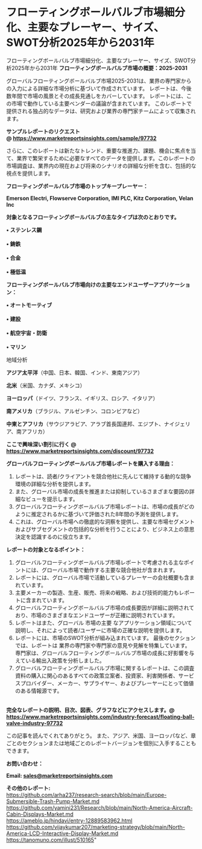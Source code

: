 # フローティングボールバルブ市場細分化、主要なプレーヤー、サイズ、SWOT分析2025年から2031年
フローティングボールバルブ市場細分化、主要なプレーヤー、サイズ、SWOT分析2025年から2031年
<strong><b>フローティングボールバルブ市場の概要：2025-2031</b></strong>

グローバルフローティングボールバルブ市場2025-2031は、業界の専門家からの入力による詳細な市場分析に基づいて作成されています。 レポートは、今後数年間で市場の風景とその成長見通しをカバーしています。 レポートには、この市場で動作している主要ベンダーの議論が含まれています。 このレポートで提供される独占的なデータは、研究および業界の専門家チームによって収集されます。

<strong>サンプルレポートのリクエスト @ <a href=https://www.marketreportsinsights.com/sample/97732>https://www.marketreportsinsights.com/sample/97732</a></strong>

さらに、このレポートは新たなトレンド、重要な推進力、課題、機会に焦点を当て、業界で繁栄するために必要なすべてのデータを提供します。このレポートの市場調査は、業界内の現在および将来のシナリオの詳細な分析を含む、包括的な視点を提供します。

<strong>フローティングボールバルブ市場のトップキープレーヤー：</strong>

<strong>Emerson Electri, Flowserve Corporation, IMI PLC, Kitz Corporation, Velan Inc</strong>

<strong><b>対象となるフローティングボールバルブの主なタイプは次のとおりです。</b></strong>

<strong>• ステンレス鋼<br><br>• 鋳鉄<br><br>• 合金<br><br>• 極低温</strong>

<strong><b>フローティングボールバルブ市場向けの主要なエンドユーザーアプリケーション：</b></strong>

<strong>• オートモーティブ<br><br>• 建設<br><br>• 航空宇宙・防衛<br><br>• マリン</strong>

 地域分析

<strong><b>アジア太平洋</b></strong>（中国、日本、韓国、インド、東南アジア）

<strong><b>北米</b></strong>（米国、カナダ、メキシコ）

<strong><b>ヨーロッパ</b></strong>（ドイツ、フランス、イギリス、ロシア、イタリア）

<strong><b>南アメリカ</b></strong>（ブラジル、アルゼンチン、コロンビアなど）

<strong><b>中東とアフリカ</b></strong>（サウジアラビア、アラブ首長国連邦、エジプト、ナイジェリア、南アフリカ）

<strong>ここで興味深い割引に行く @ <a href=https://www.marketreportsinsights.com/discount/97732>https://www.marketreportsinsights.com/discount/97732</a></strong>

<strong><b>グローバルフローティングボールバルブ市場レポートを購入する理由：</b></strong>
<ol>
  <li>レポートは、読者/クライアントを競合他社に先んじて維持する動的な競争環境の詳細な分析を提供します。</li>
  <li>また、グローバル市場の成長を推進または抑制しているさまざまな要因の詳細なビューを提示します。</li>
  <li>グローバルフローティングボールバルブ市場レポートは、市場の成長がどのように推定されるかに基づいて評価された8年間の予測を提供します。</li>
  <li>これは、グローバル市場への徹底的な洞察を提供し、主要な市場セグメントおよびサブセグメントの包括的な分析を行うことにより、ビジネス上の意思決定を認識するのに役立ちます。</li>
</ol>
<strong><b>レポートの対象となるポイント：</b></strong>
<ol>
  <li>グローバルフローティングボールバルブ市場レポートで考慮される主なポイントには、グローバル市場で動作する主要な競合他社が含まれます。</li>
  <li>レポートには、グローバル市場で活動しているプレーヤーの会社概要も含まれています。</li>
  <li>主要メーカーの製造、生産、販売、将来の戦略、および技術的能力もレポートに含まれています。</li>
  <li>グローバルフローティングボールバルブ市場の成長要因が詳細に説明されており、市場のさまざまなエンドユーザーが正確に説明されています。</li>
  <li>レポートはまた、グローバル 市場の主要 なアプリケーション領域について説明し、それによって読者/ユーザーに市場の正確な説明を提供します。</li>
  <li>レポートには、市場のSWOT分析が組み込まれています。 最後のセクションでは、レポートは 業界の専門家や専門家の意見や見解を特集しています。 専門家は、グローバルフローティングボールバルブ市場の成長に好影響を与えている輸出入政策を分析しました。</li>
  <li>グローバルフローティングボールバルブ市場に関するレポートは、この調査資料の購入に関心のあるすべての政策立案者、投資家、利害関係者、サービスプロバイダー、メーカー、サプライヤー、およびプレーヤーにとって価値のある情報源です。</li>
</ol><br>
<strong>完全なレポートの説明、目次、図表、グラフなどにアクセスします。@ <a href=https://www.marketreportsinsights.com/industry-forecast/floating-ball-valve-industry-97732>https://www.marketreportsinsights.com/industry-forecast/floating-ball-valve-industry-97732</a></strong>

この記事を読んでくれてありがとう。 また、アジア、米国、ヨーロッパなど、章ごとのセクションまたは地域ごとのレポートバージョンを個別に入手することもできます。

<strong><b>お問い合わせ：</b></strong>

<strong>Email: </strong><a href=mailto:sales@marketreportsinsights.com><strong>sales@marketreportsinsights.com</strong></a>

<strong>その他のレポート:</strong>
<br>
<a href=https://github.com/arha237/research-search/blob/main/Europe-Submersible-Trash-Pump-Market.md>https://github.com/arha237/research-search/blob/main/Europe-Submersible-Trash-Pump-Market.md</a>
<br>
<a href=https://github.com/yamini231/Research/blob/main/North-America-Aircraft-Cabin-Displays-Market.md>https://github.com/yamini231/Research/blob/main/North-America-Aircraft-Cabin-Displays-Market.md</a>
<br>
<a href=https://ameblo.jp/hindavi/entry-12889583962.html>https://ameblo.jp/hindavi/entry-12889583962.html</a>
<br>
<a href=https://github.com/vijaykumar207/marketing-strategy/blob/main/North-America-LCD-Interactive-Display-Market.md>https://github.com/vijaykumar207/marketing-strategy/blob/main/North-America-LCD-Interactive-Display-Market.md</a>
<br>
<a href=https://tanomuno.com/illust/510165>https://tanomuno.com/illust/510165</a>"
